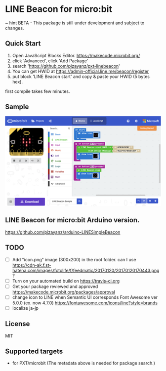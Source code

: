 # LINE Beacon for micro:bit

~ hint
BETA - This package is still under development and subject to changes.

## Quick Start

1. Open JavaScript Blocks Editor. https://makecode.microbit.org/
1. click 'Advanced', click 'Add Package'
1. search 'https://github.com/pizayanz/pxt-linebeacon'
1. You can get HWID at https://admin-official.line.me/beacon/register
1. put block 'LINE Beacon start' and copy & paste your HWID (5 bytes hex). 

first compile takes few minutes.

## Sample

![Sample](./docs/LINEBeaconSample.png "Sample")

## LINE Beacon for micro:bit Arduino version.

https://github.com/pizayanz/arduino-LINESimpleBeacon

## TODO

- [ ] Add "icon.png" image (300x200) in the root folder. can I use https://cdn-ak.f.st-hatena.com/images/fotolife/f/feedmatic/20170120/20170120170443.png ?
- [ ] Turn on your automated build on https://travis-ci.org
- [ ] Get your package reviewed and approved https://makecode.microbit.org/packages/approval
- [ ] change icon to LINE when Semantic UI corresponds Font Awesome ver 5.0.0 (ex. now 4.7.0) https://fontawesome.com/icons/line?style=brands
- [ ] localize ja-jp

## License

MIT

## Supported targets

* for PXT/microbit
(The metadata above is needed for package search.)

